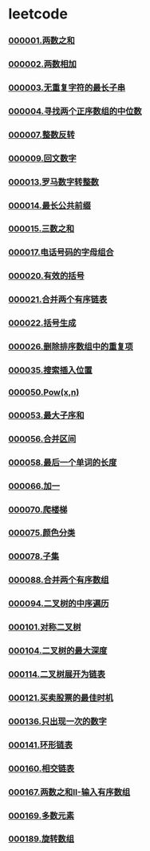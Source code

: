 # leetcode

### [000001.两数之和](https://github.com/vjudge/leetcode/tree/master/000001-000200/000001.两数之和)
### [000002.两数相加](https://github.com/vjudge/leetcode/tree/master/000001-000200/000002.两数相加)
### [000003.无重复字符的最长子串](https://github.com/vjudge/leetcode/tree/master/000001-000200/000003.无重复字符的最长子串)
### [000004.寻找两个正序数组的中位数](https://github.com/vjudge/leetcode/tree/master/000001-000200/000004.寻找两个正序数组的中位数)
### []()
### []()
### [000007.整数反转](https://github.com/vjudge/leetcode/tree/master/000001-000200/000007.整数反转)
### []()
### [000009.回文数字](https://github.com/vjudge/leetcode/tree/master/000001-000200/000009.回文数字)
### []()
### []()
### []()
### [000013.罗马数字转整数](https://github.com/vjudge/leetcode/tree/master/000001-000200/000013.罗马数字转整数)
### [000014.最长公共前缀](https://github.com/vjudge/leetcode/tree/master/000001-000200/000014.最长公共前缀)
### [000015.三数之和](https://github.com/vjudge/leetcode/tree/master/000001-000200/000015.三数之和)
### []()
### [000017.电话号码的字母组合](https://github.com/vjudge/leetcode/tree/master/000001-000200/000017.电话号码的字母组合)
### []()
### []()
### [000020.有效的括号](https://github.com/vjudge/leetcode/tree/master/000001-000200/000020.有效的括号)
### [000021.合并两个有序链表](https://github.com/vjudge/leetcode/tree/master/000001-000200/000021.合并两个有序链表)
### [000022.括号生成](https://github.com/vjudge/leetcode/tree/master/000001-000200/000022.括号生成)
### []()
### [000026.删除排序数组中的重复项](https://github.com/vjudge/leetcode/tree/master/000001-000200/000026.删除排序数组中的重复项)
### []()
### [000035.搜索插入位置](https://github.com/vjudge/leetcode/tree/master/000001-000200/000035.搜索插入位置)
### []()
### [000050.Pow(x,n)](https://github.com/vjudge/leetcode/tree/master/000001-000200/000050.Pow(x,n))
### []()
### [000053.最大子序和](https://github.com/vjudge/leetcode/tree/master/000001-000200/000053.最大子序和)
### []()
### [000056.合并区间](https://github.com/vjudge/leetcode/tree/master/000001-000200/000056.合并区间)
### []()
### []()
### [000058.最后一个单词的长度](https://github.com/vjudge/leetcode/tree/master/000001-000200/000058.最后一个单词的长度)
### []()
### [000066.加一](https://github.com/vjudge/leetcode/tree/master/000001-000200/000066.加一)
### []()
### [000070.爬楼梯](https://github.com/vjudge/leetcode/tree/master/000001-000200/000070.爬楼梯)
### []()
### [000075.颜色分类](https://github.com/vjudge/leetcode/tree/master/000001-000200/000075.颜色分类)
### []()
### [000078.子集](https://github.com/vjudge/leetcode/tree/master/000001-000200/000078.子集)
### []()
### [000088.合并两个有序数组](https://github.com/vjudge/leetcode/tree/master/000001-000200/000088.合并两个有序数组)
### []()
### [000094.二叉树的中序遍历](https://github.com/vjudge/leetcode/tree/master/000001-000200/000094.二叉树的中序遍历)
### []()
### [000101.对称二叉树](https://github.com/vjudge/leetcode/tree/master/000001-000200/000101.对称二叉树)
### []()
### [000104.二叉树的最大深度](https://github.com/vjudge/leetcode/tree/master/000001-000200/000104.二叉树的最大深度)
### []()
### [000114.二叉树展开为链表](https://github.com/vjudge/leetcode/tree/master/000001-000200/000114.二叉树展开为链表)
### []()
### [000121.买卖股票的最佳时机](https://github.com/vjudge/leetcode/tree/master/000001-000200/000121.买卖股票的最佳时机)
### []()
### [000136.只出现一次的数字](https://github.com/vjudge/leetcode/tree/master/000001-000200/000136.只出现一次的数字)
### []()
### [000141.环形链表](https://github.com/vjudge/leetcode/tree/master/000001-000200/000141.环形链表)
### []()
### [000160.相交链表](https://github.com/vjudge/leetcode/tree/master/000001-000200/000160.相交链表)
### []()
### [000167.两数之和II-输入有序数组](https://github.com/vjudge/leetcode/tree/master/000001-000200/000167.两数之和II-输入有序数组)
### []()
### [000169.多数元素](https://github.com/vjudge/leetcode/tree/master/000001-000200/000169.多数元素)
### []()
### [000189.旋转数组](https://github.com/vjudge/leetcode/tree/master/000001-000200/000189.旋转数组)
### []()
